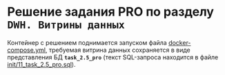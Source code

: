 # Решение задания PRO по разделу ```DWH. Витрины данных```

Контейнер с решением поднимается запуском файла [docker-compose.yml](docker-compose.yml), требуемая витрина данных сохраняется в виде представления БД **```task_2.5_pro```** (текст SQL-запроса находится в файле [init/11_task_2.5_pro.sql](init/11_task_2.5_pro.sql)).
